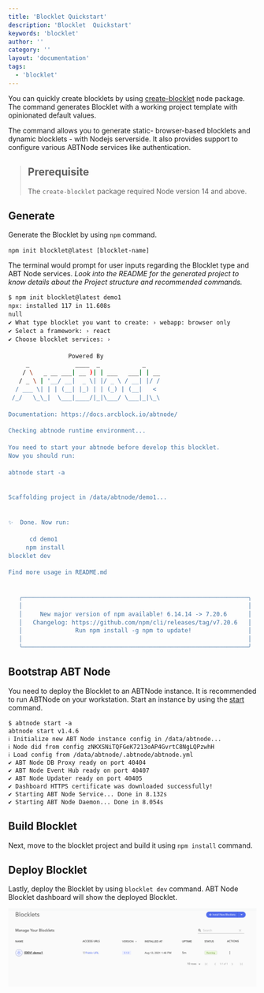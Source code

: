 ```yaml
---
title: 'Blocklet Quickstart'
description: 'Blocklet  Quickstart'
keywords: 'blocklet'
author: ''
category: ''
layout: 'documentation'
tags:
  - 'blocklet'
---
```



You can quickly create blocklets by using [create-blocklet](https://github.com/blocklet/create-blocklet/) node package. The command generates Blocklet with a working project template with opinionated default values.

The command allows you to generate static- browser-based blocklets and dynamic blocklets - with Nodejs serverside. It also provides support to configure various ABTNode services like authentication.

> ## Prerequisite
> The `create-blocklet` package required Node version 14 and above.

## Generate
Generate the Blocklet by using `npm` command.

`npm init blocklet@latest [blocklet-name]`

The terminal would prompt for user inputs regarding the Blocklet type and ABT Node services. *Look into the README for the generated project to know details about the Project structure and recommended commands.*

```bash
$ npm init blocklet@latest demo1
npx: installed 117 in 11.608s
null
✔ What type blocklet you want to create: › webapp: browser only
✔ Select a framework: › react
✔ Choose blocklet services: ›

                 Powered By
     _             ____  _            _    
    / \   _ __ ___| __ )| | ___   ___| | __
   / _ \ | '__/ __|  _ \| |/ _ \ / __| |/ /
  / ___ \| | | (__| |_) | | (_) | (__|   <
 /_/   \_\_|  \___|____/|_|\___/ \___|_|\_\

Documentation: https://docs.arcblock.io/abtnode/

Checking abtnode runtime environment...

You need to start your abtnode before develop this blocklet.
Now you should run:

abtnode start -a


Scaffolding project in /data/abtnode/demo1...


✨  Done. Now run:

      cd demo1
     npm install
blocklet dev

Find more usage in README.md


   ╭────────────────────────────────────────────────────────────────╮
   │                                                                │
   │     New major version of npm available! 6.14.14 -> 7.20.6      │
   │   Changelog: https://github.com/npm/cli/releases/tag/v7.20.6   │
   │               Run npm install -g npm to update!                │
   │                                                                │
   ╰────────────────────────────────────────────────────────────────╯

```

## Bootstrap ABT Node

 You need to deploy the Blocklet to an ABTNode instance.  It is recommended to run ABTNode on your workstation. Start an instance by using the [start](../abtnode-cli#start) command.

 ```
 $ abtnode start -a
abtnode start v1.4.6
ℹ Initialize new ABT Node instance config in /data/abtnode...
ℹ Node did from config zNKXSNiTQFGeK7213oAP4GvrtC8NgLQPzwhH
ℹ Load config from /data/abtnode/.abtnode/abtnode.yml
✔ ABT Node DB Proxy ready on port 40404
✔ ABT Node Event Hub ready on port 40407
✔ ABT Node Updater ready on port 40405
✔ Dashboard HTTPS certificate was downloaded successfully!
✔ Starting ABT Node Service... Done in 8.132s
✔ Starting ABT Node Daemon... Done in 8.054s
 ```

## Build Blocklet
Next, move to the blocklet project and build it using `npm install` command.

## Deploy Blocklet
Lastly, deploy the Blocklet by using `blocklet dev` command. ABT Node Blocklet dashboard will show the deployed Blocklet.

![blocklet-console](./images/blocklet-console.png)
